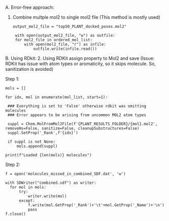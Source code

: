 A. Error-free approach:
1. Combine multple mol2 to single mol2 file (This method is mostly used)

   ```
   output_mol2_file = "top50_PLANT_docked_poses.mol2"

    with open(output_mol2_file, "w") as outfile:
    for mol2_file in ordered_mol_list:
        with open(mol2_file, "r") as infile:
            outfile.write(infile.read())
   ```
B. Using RDkit:
2. Using RDKit assign property to Mol2 and save
   (Issue: RDKit has issue with atom types or aromaticity, so it skips molecule. So, sanitization is avoided)

  Step 1:
  
   ```
mols = []

for idx, mol in enumerate(mol_list, start=1):
    
    ### Everything is set to 'False' otherwise rdkit was omitting molecules 
    ### Error appears to be arising from uncommon MOL2 atom types
    
    suppl = Chem.MolFromMol2File(f'{PLANT_RESULTS_FOLDER}/{mol}.mol2', removeHs=False, sanitize=False, cleanupSubstructures=False)
    suppl.SetProp('_Rank',f'{idx}')
    
    if suppl is not None:
        mols.append(suppl)

print(f"Loaded {len(mols)} molecules")
```

  Step 2: 

  ```
f = open('molecules_missed_in_combined_SDF.dat', 'w')

with SDWriter("combined.sdf") as writer:
    for mol in mols:
        try:
            writer.write(mol)
        except:
            f.write(mol.GetProp('_Rank')+'\t'+mol.GetProp('_Name')+'\n')
            pass
f.close()
```
   
